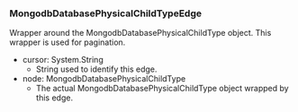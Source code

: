 ### MongodbDatabasePhysicalChildTypeEdge
Wrapper around the MongodbDatabasePhysicalChildType object. This wrapper is used for pagination.

- cursor: System.String
  - String used to identify this edge.
- node: MongodbDatabasePhysicalChildType
  - The actual MongodbDatabasePhysicalChildType object wrapped by this edge.
